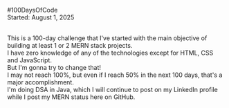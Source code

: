 #100DaysOfCode<br>
Started: August 1, 2025<br><br>

This is a 100-day challenge that I've started with the main objective of building at least 1 or 2 MERN stack projects.<br>
I have zero knowledge of any of the technologies except for HTML, CSS and JavaScript.<br>
But I'm gonna try to change that!<br>
I may not reach 100%, but even if I reach 50% in the next 100 days, that's a major accomplishment.<br>
I'm doing DSA in Java, which I will continue to post on my LinkedIn profile while I post my MERN status here on GitHub.
